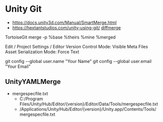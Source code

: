 # Unity Git

- https://docs.unity3d.com/Manual/SmartMerge.html
- https://hextantstudios.com/unity-using-git/
[diffmerge](https://www.sourcegear.com/diffmerge/index.html)




TortoiseGit
    <path to UnityYAMLMerge> merge -p %base %theirs %mine %merged



Edit / Project Settings / Editor
Version Control
    Mode: Visible Meta Files
Asset Serialization
    Mode: Force Text


git config --global user.name "Your Name"
git config --global user.email "Your Email"


## UnityYAMLMerge

- mergespecfile.txt
  - C:/Program Files/Unity/Hub/Editor/{version}/Editor/Data/Tools/mergespecfile.txt
  - /Applications/Unity/Hub/Editor/{version}/Unity.app/Contents/Tools/mergespecfile.txt